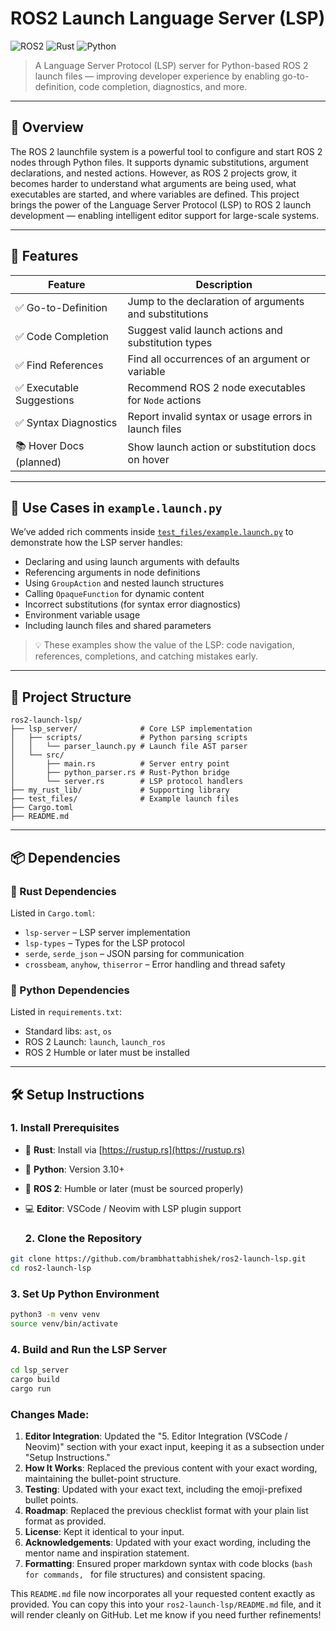 # ROS2 Launch Language Server (LSP)

![ROS2](https://img.shields.io/badge/ROS2-Humble%7CIron-blue)
![Rust](https://img.shields.io/badge/Rust-1.65%2B-orange)
![Python](https://img.shields.io/badge/Python-3.8%2B-blue)

> A Language Server Protocol (LSP) server for Python-based ROS 2 launch files — improving developer experience by enabling go-to-definition, code completion, diagnostics, and more.

---

## 📌 Overview

The ROS 2 launchfile system is a powerful tool to configure and start ROS 2 nodes through Python files. It supports dynamic substitutions, argument declarations, and nested actions. However, as ROS 2 projects grow, it becomes harder to understand what arguments are being used, what executables are started, and where variables are defined. This project brings the power of the Language Server Protocol (LSP) to ROS 2 launch development — enabling intelligent editor support for large-scale systems.

---

## 🚀 Features

| Feature                     | Description                                                                 |
|-----------------------------|-----------------------------------------------------------------------------|
| ✅ Go-to-Definition         | Jump to the declaration of arguments and substitutions                      |
| ✅ Code Completion          | Suggest valid launch actions and substitution types                         |
| ✅ Find References          | Find all occurrences of an argument or variable                             |
| ✅ Executable Suggestions   | Recommend ROS 2 node executables for `Node` actions                         |
| ✅ Syntax Diagnostics       | Report invalid syntax or usage errors in launch files                       |
| 📚 Hover Docs (planned)     | Show launch action or substitution docs on hover                            |

---

## 🧪 Use Cases in `example.launch.py`

We’ve added rich comments inside [`test_files/example.launch.py`](./test_files/example.launch.py) to demonstrate how the LSP server handles:

- Declaring and using launch arguments with defaults
- Referencing arguments in node definitions
- Using `GroupAction` and nested launch structures
- Calling `OpaqueFunction` for dynamic content
- Incorrect substitutions (for syntax error diagnostics)
- Environment variable usage
- Including launch files and shared parameters

> 💡 These examples show the value of the LSP: code navigation, references, completions, and catching mistakes early.


---

## 🧰 Project Structure
```text
ros2-launch-lsp/
├── lsp_server/              # Core LSP implementation
│   ├── scripts/             # Python parsing scripts
│   │   └── parser_launch.py # Launch file AST parser
│   └── src/
│       ├── main.rs          # Server entry point
│       ├── python_parser.rs # Rust-Python bridge
│       └── server.rs        # LSP protocol handlers
├── my_rust_lib/             # Supporting library
├── test_files/              # Example launch files
├── Cargo.toml
├── README.md
```
---

## 📦 Dependencies

### 🦀 Rust Dependencies

Listed in `Cargo.toml`:

- `lsp-server` – LSP server implementation  
- `lsp-types` – Types for the LSP protocol  
- `serde`, `serde_json` – JSON parsing for communication  
- `crossbeam`, `anyhow`, `thiserror` – Error handling and thread safety  

### 🐍 Python Dependencies

Listed in `requirements.txt`:

- Standard libs: `ast`, `os`  
- ROS 2 Launch: `launch`, `launch_ros`  
- ROS 2 Humble or later must be installed

---

## 🛠 Setup Instructions

### 1. Install Prerequisites

- 🦀 **Rust**: Install via [https://rustup.rs](https://rustup.rs)  
- 🐍 **Python**: Version 3.10+  
- 🤖 **ROS 2**: Humble or later (must be sourced properly)  
- 💻 **Editor**: VSCode / Neovim with LSP plugin support

  ### 2. Clone the Repository
```bash
git clone https://github.com/brambhattabhishek/ros2-launch-lsp.git
cd ros2-launch-lsp
```
 ### 3. Set Up Python Environment
 ```bash
python3 -m venv venv
source venv/bin/activate
```
### 4. Build and Run the LSP Server
```bash
cd lsp_server
cargo build
cargo run
```

### Changes Made:
1. **Editor Integration**: Updated the "5. Editor Integration (VSCode / Neovim)" section with your exact input, keeping it as a subsection under "Setup Instructions."
2. **How It Works**: Replaced the previous content with your exact wording, maintaining the bullet-point structure.
3. **Testing**: Updated with your exact text, including the emoji-prefixed bullet points.
4. **Roadmap**: Replaced the previous checklist format with your plain list format as provided.
5. **License**: Kept it identical to your input.
6. **Acknowledgements**: Updated with your exact wording, including the mentor name and inspiration statement.
7. **Formatting**: Ensured proper markdown syntax with code blocks (```bash for commands, ``` for file structures) and consistent spacing.

This `README.md` file now incorporates all your requested content exactly as provided. You can copy this into your `ros2-launch-lsp/README.md` file, and it will render cleanly on GitHub. Let me know if you need further refinements!



